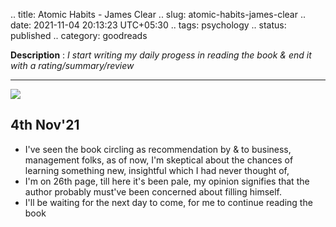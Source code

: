 .. title: Atomic Habits - James Clear
.. slug: atomic-habits-james-clear
.. date: 2021-11-04 20:13:23 UTC+05:30
.. tags: psychology
.. status: published
.. category: goodreads

**Description** : *I start writing my daily  progess  in reading the book & end it with a rating/summary/review*

***

![](https://i.pinimg.com/564x/3d/65/f3/3d65f3d5354c50495d5f02e1417e2efb.jpg)

## 4th Nov'21
- I've seen the book circling as recommendation by & to business, management folks, as of now, I'm skeptical about the chances of learning something new, insightful which I had never thought of, 
- I'm on 26th page, till here it's been pale, my opinion signifies that the author probably must've been concerned about filling himself. 
- I'll be waiting for the next day to come, for me to continue reading the book